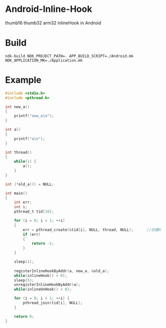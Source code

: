 # Android-Inline-Hook
thumb16 thumb32 arm32 inlineHook in Android

# Build
```ndk-build NDK_PROJECT_PATH=. APP_BUILD_SCRIPT=./Android.mk NDK_APPLICATION_MK=./Application.mk```

# Example
```C
#include <stdio.h>
#include <pthread.h>

int new_a()
{
	printf("new_a\n");
}

int a()
{
	printf("a\n");
}

int thread()
{
	while(1) {
		a();
	}
}

int (*old_a)() = NULL;

int main()
{
	int err;
	int i;
	pthread_t tid[10];

	for (i = 0; i < 1; ++i) 
	{
		err = pthread_create(&tid[i], NULL, thread, NULL);      //创建Hook线程
		if (err) 
		{
			return -1;
		}
	}

	sleep(1);
	
	registerInlineHookByAddr(a, new_a, &old_a);
	while(inlineHook() < 0);
	sleep(5);
	unregisterInlineHookByAddr(a);
	while(inlineUnHook() < 0);

	for (i = 0; i < 1; ++i) {
		pthread_join(tid[i], NULL);
	}

	return 0;
}
```